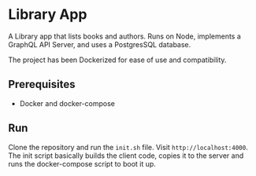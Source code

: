 # Library App
A Library app that lists books and authors. Runs on Node, implements a GraphQL API Server, and uses a PostgresSQL database.

The project has been Dockerized for ease of use and compatibility.

## Prerequisites
* Docker and docker-compose

## Run
Clone the repository and run the `init.sh` file. Visit `http://localhost:4000`. The init script basically builds the client code, copies it to the server and runs the docker-compose script to boot it up.
